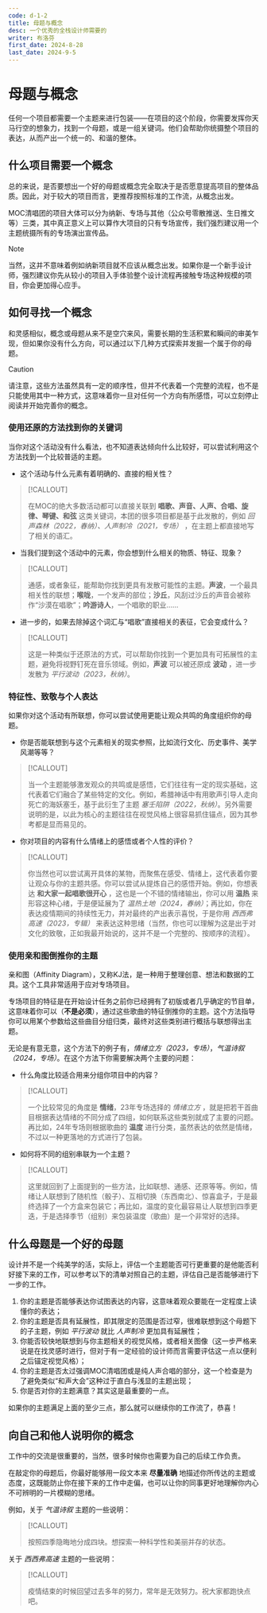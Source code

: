 ```yaml
---
code: d-1-2
title: 母题与概念
desc: 一个优秀的全栈设计师需要的
writer: 布洛芬
first_date: 2024-8-28
last_date: 2024-9-5
---
```


# 母题与概念

任何一个项目都需要一个主题来进行包装——在项目的这个阶段，你需要发挥你天马行空的想象力，找到一个母题，或是一组关键词。他们会帮助你统摄整个项目的表达，从而产出一个统一的、和谐的整体。

## 什么项目需要一个概念

总的来说，是否要想出一个好的母题或概念完全取决于是否愿意提高项目的整体品质。因此，对于较大的项目而言，更推荐按照标准的工作流，从概念出发。

MOC清唱团的项目大体可以分为纳新、专场与其他（公众号零散推送、生日推文等）三类，其中真正意义上可以算作大项目的只有专场宣传，我们强烈建议用一个主题统摄所有的专场演出宣传品。

> [!NOTE]
>
> 当然，这并不意味着例如纳新项目就不应该从概念出发。如果你是一个新手设计师，强烈建议你先从较小的项目入手体验整个设计流程再接触专场这种规模的项目，你会更加得心应手。

## 如何寻找一个概念

和灵感相似，概念或母题从来不是空穴来风，需要长期的生活积累和瞬间的审美乍现，但如果你没有什么方向，可以通过以下几种方式探索并发掘一个属于你的母题。

> [!CAUTION]
>
> 请注意，这些方法虽然具有一定的顺序性，但并不代表着一个完整的流程，也不是只能使用其中一种方式，这意味着你一旦对任何一个方向有所感悟，可以立刻停止阅读并开始完善你的概念。

### 使用还原的方法找到你的关键词

当你对这个活动没有什么看法，也不知道表达倾向什么比较好，可以尝试利用这个方法找到一个比较普适的主题。

- 这个活动与什么元素有着明确的、直接的相关性？


> [!CALLOUT]
>
> 在MOC的绝大多数活动都可以直接关联到 **唱歌、声音、人声、合唱、旋律、琴键、和弦** 这类关键词，本团的很多项目都是基于此发散的，例如 *回声森林（2022，春纳）、人声制冷（2021，专场）* ，在主题上都直接地写了相关的语汇。

- 当我们提到这个活动中的元素，你会想到什么相关的物质、特征、现象？


> [!CALLOUT]
>
> 通感，或者象征，能帮助你找到更具有发散可能性的主题。**声波**，一个最具相关性的联想；**喉咙**，一个发声的部位；**沙丘**，风刮过沙丘的声音会被称作“沙漠在唱歌”；**吟游诗人**，一个唱歌的职业……

- 进一步的，如果去除掉这个词汇与“唱歌”直接相关的表征，它会变成什么？


> [!CALLOUT]
>
> 这是一种类似于还原法的方式，可以帮助你找到一个更加具有可拓展性的主题，避免将视野钉死在音乐领域。例如，**声波** 可以被还原成 **波动** ，进一步发散为 *平行波动（2023，秋纳）*。

### 特征性、致敬与个人表达

如果你对这个活动有所联想，你可以尝试使用更能让观众共鸣的角度组织你的母题。

- 你是否能联想到与这个元素相关的现实参照，比如流行文化、历史事件、美学风潮等等？


> [!CALLOUT]
>
> 当一个主题能够激发观众的共鸣或是感悟，它们往往有一定的现实基础，这代表着它们融合了某些特定的文化。例如，希腊神话中有用歌声引导人走向死亡的海妖塞壬，基于此衍生了主题 *塞壬陷阱（2022，秋纳）*。另外需要说明的是，以此为核心的主题往往在视觉风格上很容易抓住锚点，因为其参考都是显而易见的。

- 你对项目的内容有什么情绪上的感悟或者个人性的评价？


> [!CALLOUT]
>
> 你当然也可以尝试离开具体的某物，而聚焦在感受、情绪上，这代表着你要让观众与你的主题共感。你可以尝试从提炼自己的感悟开始。例如，你想表达 **和大家一起唱歌很开心** ，这也是一个不错的情绪输出，你可以用 **温热** 来形容这种心绪，于是便延展为了 *温热土地（2024，春纳）*；再比如，你在表达疫情期间的持续性无力，并对最终的产出表示喜悦，于是你用 *西西弗高速（2023，专辑）* 来表达这种思绪（当然，你也可以理解为这是出于对文化的致敬，正如我最开始说的，这并不是一个完整的、按顺序的流程）。

### 使用亲和图倒推你的主题

亲和图（Affinity Diagram），又称KJ法，是一种用于整理创意、想法和数据的工具。这个工具非常适用于应对专场项目。

专场项目的特征是在开始设计任务之前你已经拥有了初版或者几乎确定的节目单，这意味着你可以（**不是必须**），通过这些歌曲的特征倒推你的主题。这个方法指导你可以用某个参数给这些曲目分组归类，最终对这些类别进行概括与联想得出主题。

无论是有意无意，这个方法下的例子有，*情绪立方（2023，专场）*，*气温诗叙（2024，专场）*。在这个方法下你需要解决两个主要的问题：

- 什么角度比较适合用来分组你项目中的内容？


> [!CALLOUT]
>
> 一个比较常见的角度是 **情绪**，23年专场选择的 *情绪立方* ，就是把若干首曲目根据表达情绪的不同分成了四组，如何联系这些类别就成了主要的问题。再比如，24年专场则根据歌曲的 **温度** 进行分类，虽然表达的依然是情绪，不过以一种更落地的方式进行了包装。

- 如何将不同的组别串联为一个主题？


> [!CALLOUT]
>
> 这里就回到了上面提到的一些方法，比如联想、通感、还原等等。例如，情绪让人联想到了随机性（骰子）、互相切换（东西南北）、惊喜盒子，于是最终选择了一个方盒来包装它；再比如，温度的变化最容易让人联想到四季更迭，于是选择季节（组别）来包装温度（歌曲）是一个非常好的选择。

## 什么母题是一个好的母题

设计并不是一个纯美学的活，实际上，评估一个主题能否可行更重要的是他能否利好接下来的工作，可以参考以下的清单对照自己的主题，评估自己是否能够进行下一步的工作。

1. 你的主题是否能够表达你试图表达的内容，这意味着观众要能在一定程度上读懂你的表达；
2. 你的主题是否具有延展性，即其限定的范围是否过窄，很难联想到这个母题下的子主题，例如 *平行波动* 就比 *人声制冷* 更加具有延展性；
3. 你能否较快地联想到与你主题相关的视觉风格，或者相关图像（这一步严格来说是在找灵感时进行，但对于有一定经验的设计师而言需要评估这一点以便利之后锚定视觉风格）；
4. 你的主题是否太过强调MOC清唱团或是纯人声合唱的部分，这一个检查是为了避免类似“和声大会”这种过于直白与浅显的主题出现；
5. 你是否对你的主题满意？其实这是最重要的一点。

如果你的主题满足上面的至少三点，那么就可以继续你的工作流了，恭喜！

## 向自己和他人说明你的概念

工作中的交流是很重要的，当然，很多时候你也需要为自己的后续工作负责。

在敲定你的母题后，你最好能够用一段文本来 **尽量准确** 地描述你所传达的主题或态度，这既能防止你在接下来的工作中走偏，也可以让你的同事更好地理解你内心不可辨明的一片模糊的思绪。

例如，关于 *气温诗叙* 主题的一些说明：

> [!CALLOUT]
>
> 按照四季隐晦地分成四块。想探索一种科学性和美丽并存的状态。

关于 *西西弗高速* 主题的一些说明：

> [!CALLOUT]
>
> 疫情结束的时候回望过去多年的努力，常年是无效努力。祝大家都跑快点吧。